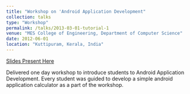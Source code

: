 ```yaml
---
title: "Workshop on 'Android Application Development"
collection: talks
type: "Workshop"
permalink: /talks/2013-03-01-tutorial-1
venue: "MES College of Engineering, Department of Computer Science"
date: 2012-06-01
location: "Kuttipuram, Kerala, India"
---
```


[Slides Present Here](https://github.com/kiranvm/Workshops/tree/master/Android%20Workshop)

Delivered one day workshop to introduce students to Android Application Development. Every student was guided to develop a simple android application calculator as a part of the workshop. 
